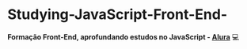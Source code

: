 # Studying-JavaScript-Front-End-

**Formação Front-End, aprofundando estudos no JavaScript - [Alura](https://cursos.alura.com.br/meu-plano-de-estudos-danilolimaleonardi-1586818530950-p23937)** 💻
